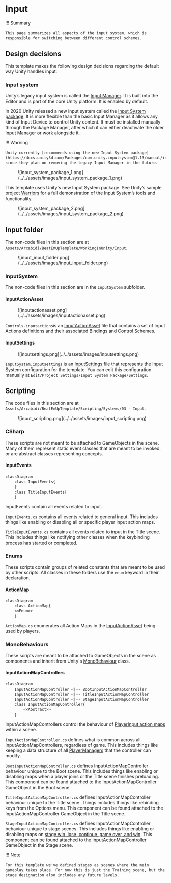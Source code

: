 # Input

!!! Summary

    This page summarizes all aspects of the input system, which is responsible for switching between different control schemes.
    
## Design decisions

This template makes the following design decisions regarding the default way Unity handles input:

### Input system

Unity’s legacy input system is called the [Input Manager](https://docs.unity3d.com/Manual/class-InputManager.html). It is built into the Editor and is part of the core Unity platform. It is enabled by default.

In 2020 Unity released a new input system called the [Input System package](https://docs.unity3d.com/Packages/com.unity.inputsystem@1.13/manual/index.html). It is more flexible than the basic Input Manager as it allows any kind of Input Device to control Unity content. It must be installed manually through the Package Manager, after which it can either deactivate the older Input Manager or work alongside it.

!!! Warning

    Unity currently [recommends using the new Input System package](https://docs.unity3d.com/Packages/com.unity.inputsystem@1.13/manual/index.html#:~:text=It%27s%20intended%20to%20be%20a%20replacement%20for%20Unity%27s%20classic%20Input%20Manager) since they plan on removing the legacy Input Manager in the future.

<figure markdown="span">
    ![input_system_package_1.png](../../assets/images/input_system_package_1.png)
</figure>

 This template uses Unity's new Input System package. See Unity’s sample project [Warriors](https://unity.com/blog/technology/learn-the-input-system-with-updated-tutorials-and-our-sample-project-warriors) for a full demonstration of the Input System’s tools and functionality.<br>

<figure markdown="span">
    ![input_system_package_2.png](../../assets/images/input_system_package_2.png)
</figure>

## Input folder

The non-code files in this section are at `Assets/Arcabidi/BeatEmUpTemplate/WorkingInUnity/Input`.

<figure markdown="span">
    ![input_input_folder.png](../../assets/images/input_input_folder.png)
</figure>

### InputSystem

The non-code files in this section are in the `InputSystem` subfolder.

#### InputActionAsset

<figure markdown="span">
    ![inputactionasset.png](../../assets/images/inputactionasset.png)
</figure>

`Controls.inputactions`is an [InputActionAsset](https://docs.unity3d.com/Packages/com.unity.inputsystem@1.0/api/UnityEngine.InputSystem.InputActionAsset.html) file that contains a set of Input Actions definitions and their associated Bindings and Control Schemes.

#### InputSettings

<figure markdown="span">
    ![inputsettings.png](../../assets/images/inputsettings.png)
</figure>

`InputSystem.inputsettings` is an [InputSettings](https://docs.unity3d.com/Packages/com.unity.inputsystem@1.0/manual/Settings.html) file that represents the Input System configuration for the template. You can edit this configuration manually at `Edit/Project Settings/Input System Package/Settings`.

## Scripting

The code files in this section are at `Assets/Arcabidi/BeatEmUpTemplate/Scripting/Systems/03 - Input`.

<figure markdown="span">
    ![input_scripting.png](../../assets/images/input_scripting.png)
</figure>

### CSharp

These scripts are not meant to be attached to GameObjects in the scene. Many of them represent static event classes that are meant to be invoked, or are abstract classes representing concepts.

#### InputEvents

``` mermaid
classDiagram
    class InputEvents{
    }
    class TitleInputEvents{
    }
```

InputEvents contain all events related to input.

`InputEvents.cs` contains all events related to general input. This includes things like enabling or disabling all or specific player input action maps.

`TitleInputEvents.cs` contains all events related to input in the Title scene. This includes things like notifying other classes when the keybinding process has started or completed.

### Enums

These scripts contain groups of related constants that are meant to be used by other scripts. All classes in these folders use the `enum` keyword in their declaration.

#### ActionMap

``` mermaid
classDiagram
    class ActionMap{
    <<Enum>>
    }
```

`ActionMap.cs` enumerates all Action Maps in the [InputActionAsset](#inputactionasset) being used by players.

### MonoBehaviours

These scripts are meant to be attached to GameObjects in the scene as components and inherit from Unity's [MonoBehaviour](https://docs.unity3d.com/6000.0/Documentation/Manual/class-MonoBehaviour.html) class.

#### InputActionMapControllers

``` mermaid
classDiagram
    InputActionMapController <|-- BootInputActionMapController
    InputActionMapController <|-- TitleInputActionMapController
    InputActionMapController <|-- StageInputActionMapController
    class InputActionMapController{
        <<Abstract>>
    }
```

InputActionMapControllers control the behaviour of [PlayerInput action maps](https://docs.unity3d.com/Packages/com.unity.inputsystem@1.5/manual/PlayerInput.html#:~:text=When%20multiple%20Player%20Input%20components%20use%20the%20same%20Actions%2C%20the%20components%20automatically%20create%20private%20copies%20of%20the%20Actions) within a scene.

`InputActionMapController.cs` defines what is common across all InputActionMapControllers, regardless of game. This includes things like keeping a data structure of all [PlayerManagers](player.md#playermanagers) that the controller can modify.

`BootInputActionMapController.cs` defines InputActionMapController behaviour unique to the Boot scene. This includes things like enabling or disabling maps when a player joins or the Title scene finishes preloading. This component can be found attached to the InputActionMapController GameObject in the Boot scene.

`TitleInputActionMapController.cs` defines InputActionMapController behaviour unique to the Title scene. Things includes things like rebinding keys from the Options menu. This component can be found attached to the InputActionMapController GameObject in the Title scene.

`StageInputActionMapController.cs` defines InputActionMapController behaviour unique to stage scenes. This includes things like enabling or disabling maps on [stage win, lose, continue, game over, and win](game.md#stageevents). This component can be found attached to the InputActionMapController GameObject in the Stage scene.

!!! Note

    For this template we've defined stages as scenes where the main gameplay takes place. For now this is just the Training scene, but the stage designation also includes any future levels.